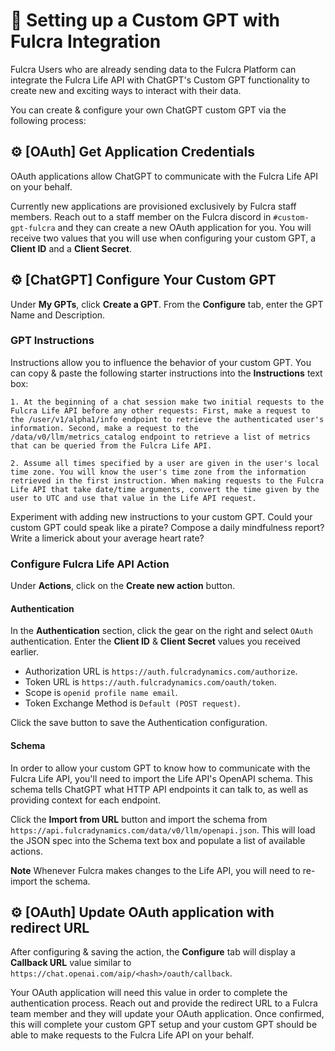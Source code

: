 # 🤖 Setting up a Custom GPT with Fulcra Integration

Fulcra Users who are already sending data to the Fulcra Platform can integrate the Fulcra Life API with ChatGPT's Custom GPT functionality to create new and exciting ways to interact with their data.

You can create & configure your own ChatGPT custom GPT via the following process:

## ⚙️ [OAuth] Get Application Credentials

OAuth applications allow ChatGPT to communicate with the Fulcra Life API on your behalf.

Currently new applications are provisioned exclusively by Fulcra staff members. Reach out to a staff member on the Fulcra discord in `#custom-gpt-fulcra` and they can create a new OAuth application for you. You will receive two values that you will use when configuring your custom GPT, a **Client ID** and a **Client Secret**.

## ⚙️ [ChatGPT] Configure Your Custom GPT

Under **My GPTs**, click **Create a GPT**. From the **Configure** tab, enter the GPT Name and Description.

### GPT Instructions

Instructions allow you to influence the behavior of your custom GPT. You can copy & paste the following starter instructions into the **Instructions** text box:

```
1. At the beginning of a chat session make two initial requests to the Fulcra Life API before any other requests: First, make a request to the /user/v1/alpha1/info endpoint to retrieve the authenticated user's information. Second, make a request to the /data/v0/llm/metrics_catalog endpoint to retrieve a list of metrics that can be queried from the Fulcra Life API.

2. Assume all times specified by a user are given in the user's local time zone. You will know the user's time zone from the information retrieved in the first instruction. When making requests to the Fulcra Life API that take date/time arguments, convert the time given by the user to UTC and use that value in the Life API request.
```

Experiment with adding new instructions to your custom GPT. Could your custom GPT could speak like a pirate? Compose a daily mindfulness report? Write a limerick about your average heart rate?

### Configure Fulcra Life API Action

Under **Actions**, click on the **Create new action** button.

#### Authentication

In the **Authentication** section, click the gear on the right and select `OAuth` authentication. Enter the **Client ID** & **Client Secret** values you received earlier.

- Authorization URL is `https://auth.fulcradynamics.com/authorize`.
- Token URL is `https://auth.fulcradynamics.com/oauth/token`.
- Scope is `openid profile name email`.
- Token Exchange Method is `Default (POST request)`.

Click the save button to save the Authentication configuration.

#### Schema

In order to allow your custom GPT to know how to communicate with the Fulcra Life API, you'll need to import the Life API's OpenAPI schema. This schema tells ChatGPT what HTTP API endpoints it can talk to, as well as providing context for each endpoint.

Click the **Import from URL** button and import the schema from `https://api.fulcradynamics.com/data/v0/llm/openapi.json`. This will load the JSON spec into the Schema text box and populate a list of available actions.

**Note** Whenever Fulcra makes changes to the Life API, you will need to re-import the schema.

## ⚙️ [OAuth] Update OAuth application with redirect URL

After configuring & saving the action, the **Configure** tab will display a **Callback URL** value similar to `https://chat.openai.com/aip/<hash>/oauth/callback`.

Your OAuth application will need this value in order to complete the authentication process. Reach out and provide the redirect URL to a Fulcra team member and they will update your OAuth application. Once confirmed, this will complete your custom GPT setup and your custom GPT should be able to make requests to the Fulcra Life API on your behalf.
